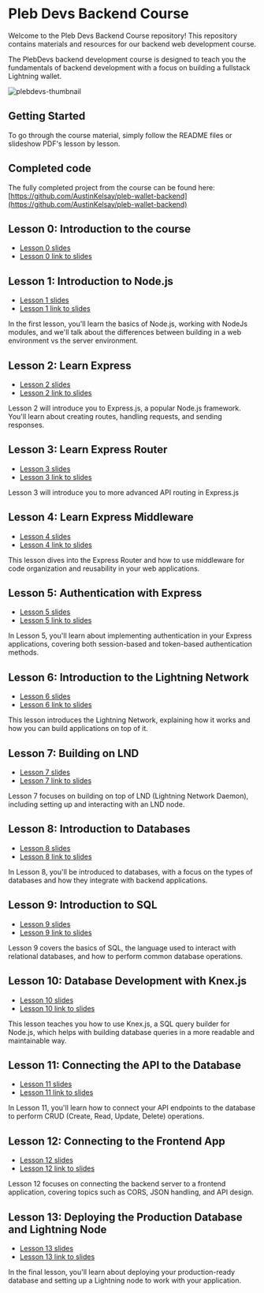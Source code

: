 # Pleb Devs Backend Course

Welcome to the Pleb Devs Backend Course repository! This repository contains materials and resources for our backend web development course.

The PlebDevs backend development course is designed to teach you the fundamentals of backend development with a focus on building a fullstack Lightning wallet.

![plebdevs-thumbnail](https://github.com/pleb-devs/plebdevs-course-2/assets/53542748/466d2993-8c88-4362-804a-3ea3ca4c3bef)

## Getting Started

To go through the course material, simply follow the README files or slideshow PDF's lesson by lesson.

## Completed code
The fully completed project from the course can be found here: [https://github.com/AustinKelsay/pleb-wallet-backend](https://github.com/AustinKelsay/pleb-wallet-backend)

## Lesson 0: Introduction to the course

- [Lesson 0 slides](https://github.com/pleb-devs/plebdevs-course-2/blob/main/lesson-0.pdf)
- [Lesson 0 link to slides](https://docs.google.com/presentation/d/1S_ZKZFXtKrsIExZASBOqD7Jjb23-Ht22e2PxNdzB1ro/edit?usp=sharing)

## Lesson 1: Introduction to Node.js

- [Lesson 1 slides](https://github.com/pleb-devs/plebdevs-course-2/blob/main/lesson-1.pdf)
- [Lesson 1 link to slides](https://docs.google.com/presentation/d/1eOUZ86R34oNiWEHRW70N5d-2qDuSQVkHmG6xi6ajBHc/edit?usp=sharing)

In the first lesson, you'll learn the basics of Node.js, working with NodeJs modules, and we'll talk about the differences between building in a web environment vs the server environment.

## Lesson 2: Learn Express

- [Lesson 2 slides](https://github.com/pleb-devs/plebdevs-course-2/blob/main/lesson-2.pdf)
- [Lesson 2 link to slides](https://docs.google.com/presentation/d/1xIkS_Rb8cIrR4eEUT04LJdfdapl1GLCuWWqYVAyG2pc/edit?usp=sharing)

Lesson 2 will introduce you to Express.js, a popular Node.js framework. You'll learn about creating routes, handling requests, and sending responses.

## Lesson 3: Learn Express Router

- [Lesson 3 slides](https://github.com/pleb-devs/plebdevs-course-2/blob/main/lesson-3.pdf)
- [Lesson 3 link to slides](https://docs.google.com/presentation/d/1l3ii5VtdZcSTdFlGdczx3CD4Vg4qn_x2JfvcjFCt7JE/edit?usp=sharing)

Lesson 3 will introduce you to more advanced API routing in Express.js

## Lesson 4: Learn Express Middleware

- [Lesson 4 slides](https://github.com/pleb-devs/plebdevs-course-2/blob/main/lesson-4.pdf)
- [Lesson 4 link to slides](https://docs.google.com/presentation/d/1M3wmeBco_Z31ahhSbSSx0yyUUpqDytj_A62eZNan-h8/edit?usp=sharing)

This lesson dives into the Express Router and how to use middleware for code organization and reusability in your web applications.

## Lesson 5: Authentication with Express

- [Lesson 5 slides](https://github.com/pleb-devs/plebdevs-course-2/blob/main/lesson-5.pdf)
- [Lesson 5 link to slides](https://docs.google.com/presentation/d/190OsLT3zosjGmjJt8pBA9PmVdfFTPLF4EtuC_CMMc_k/edit?usp=sharing)

In Lesson 5, you'll learn about implementing authentication in your Express applications, covering both session-based and token-based authentication methods.

## Lesson 6: Introduction to the Lightning Network

- [Lesson 6 slides](https://github.com/pleb-devs/plebdevs-course-2/blob/main/lesson-6.pdf)
- [Lesson 6 link to slides](https://docs.google.com/presentation/d/1KGI6HfvbeC8RGYyJtcbL6uaT9-FONOH9ki8QDv-Gxss/edit?usp=sharing)

This lesson introduces the Lightning Network, explaining how it works and how you can build applications on top of it.

## Lesson 7: Building on LND

- [Lesson 7 slides](https://github.com/pleb-devs/plebdevs-course-2/blob/main/lesson-7.pdf)
- [Lesson 7 link to slides](https://docs.google.com/presentation/d/1SRjrewHGZ61dbucV4u7_9wpKM24R0v4O6poXVeHD3bY/edit?usp=sharing)

Lesson 7 focuses on building on top of LND (Lightning Network Daemon), including setting up and interacting with an LND node.

## Lesson 8: Introduction to Databases

- [Lesson 8 slides](https://github.com/pleb-devs/plebdevs-course-2/blob/main/lesson-8.pdf)
- [Lesson 8 link to slides](https://docs.google.com/presentation/d/1-6XhWPhO65TSTeL9O_O3CZ1f3Pvufs5hj6OGmJvFQJU/edit?usp=sharing)

In Lesson 8, you'll be introduced to databases, with a focus on the types of databases and how they integrate with backend applications.

## Lesson 9: Introduction to SQL

- [Lesson 9 slides](https://github.com/pleb-devs/plebdevs-course-2/blob/main/lesson-9.pdf)
- [Lesson 9 link to slides](https://docs.google.com/presentation/d/1u0ylPhnyvmKhyNICjKEG-MJYoTnr_nvP0sttKIdlmZU/edit?usp=sharing)

Lesson 9 covers the basics of SQL, the language used to interact with relational databases, and how to perform common database operations.

## Lesson 10: Database Development with Knex.js

- [Lesson 10 slides](https://github.com/pleb-devs/plebdevs-course-2/blob/main/lesson-10.pdf)
- [Lesson 10 link to slides](https://docs.google.com/presentation/d/1vzXhmrolSIPXqvSHETIoOBS6o2tfoSvuJXpYcN0AwMk/edit?usp=sharing)

This lesson teaches you how to use Knex.js, a SQL query builder for Node.js, which helps with building database queries in a more readable and maintainable way.

## Lesson 11: Connecting the API to the Database

- [Lesson 11 slides](https://github.com/pleb-devs/plebdevs-course-2/blob/main/lesson-11.pdf)
- [Lesson 11 link to slides](https://docs.google.com/presentation/d/1x1oJMGHM_4nWfm4RGJVgnEbUW6QSvuok2ND1ToV0ppo/edit?usp=sharing)

In Lesson 11, you'll learn how to connect your API endpoints to the database to perform CRUD (Create, Read, Update, Delete) operations.

## Lesson 12: Connecting to the Frontend App

- [Lesson 12 slides](https://github.com/pleb-devs/plebdevs-course-2/blob/main/lesson-12.pdf)
- [Lesson 12 link to slides](https://docs.google.com/presentation/d/1ByWC0wNA91zmZYKd_w7gDskv02rWZXxjgXDuAuJhL6k/edit?usp=sharing)

Lesson 12 focuses on connecting the backend server to a frontend application, covering topics such as CORS, JSON handling, and API design.

## Lesson 13: Deploying the Production Database and Lightning Node

- [Lesson 13 slides](https://github.com/pleb-devs/plebdevs-course-2/blob/main/lesson-13.pdf)
- [Lesson 13 link to slides](https://docs.google.com/presentation/d/10Nn6H5QXXrzyulw43hgIPDXCLcsPsyUzkdgXjrdQqJE/edit?usp=sharing)

In the final lesson, you'll learn about deploying your production-ready database and setting up a Lightning node to work with your application.
